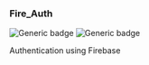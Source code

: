 ### Fire_Auth

![Generic badge](https://img.shields.io/badge/​-firebase-yellow?logo=firebase)
![Generic badge](https://img.shields.io/badge/​-javascript-yellow?logo=javascript)

Authentication using Firebase
